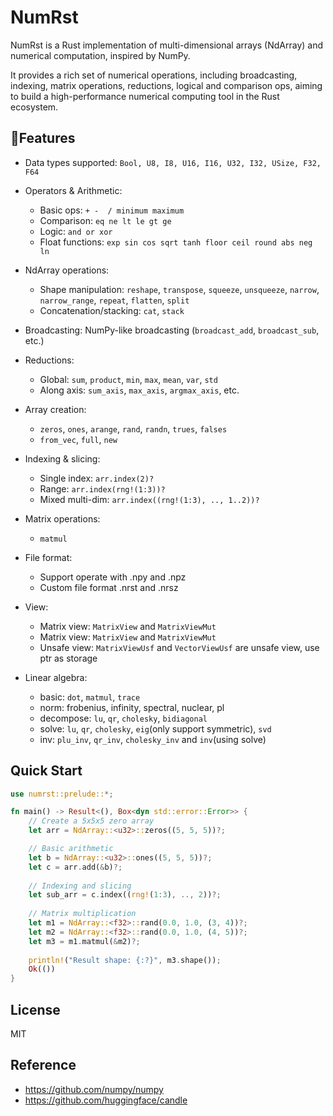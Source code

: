 # NumRst

NumRst is a Rust implementation of multi-dimensional arrays (NdArray) and numerical computation, inspired by NumPy.  

It provides a rich set of numerical operations, including broadcasting, indexing, matrix operations, reductions, logical and comparison ops, aiming to build a high-performance numerical computing tool in the Rust ecosystem.



## 🚀Features

- Data types supported:  `Bool, U8, I8, U16, I16, U32, I32, USize, F32, F64`
  
- Operators & Arithmetic:
  - Basic ops: `+ -  / minimum maximum`
  - Comparison: `eq ne lt le gt ge`
  - Logic: `and or xor`
  - Float functions: `exp sin cos sqrt tanh floor ceil round abs neg ln`

- NdArray operations:
  - Shape manipulation: `reshape`, `transpose`, `squeeze`, `unsqueeze`, `narrow`, `narrow_range`, `repeat`, `flatten`, `split`
  - Concatenation/stacking: `cat`, `stack`

- Broadcasting:  NumPy-like broadcasting (`broadcast_add`, `broadcast_sub`, etc.)
  
- Reductions:
  - Global: `sum`, `product`, `min`, `max`, `mean`, `var`, `std`
  - Along axis: `sum_axis`, `max_axis`, `argmax_axis`, etc.

- Array creation:
  - `zeros`, `ones`, `arange`, `rand`, `randn`, `trues`, `falses`
  - `from_vec`, `full`, `new`

- Indexing & slicing:
  - Single index: `arr.index(2)?`
  - Range: `arr.index(rng!(1:3))?`
  - Mixed multi-dim: `arr.index((rng!(1:3), .., 1..2))?`

- Matrix operations:
  - `matmul`

- File format: 
  - Support operate with .npy and .npz
  - Custom file format .nrst and .nrsz

- View:
  - Matrix view: `MatrixView` and `MatrixViewMut`
  - Matrix view: `MatrixView` and `MatrixViewMut`
  - Unsafe view: `MatrixViewUsf` and `VectorViewUsf` are unsafe view, use ptr as storage

- Linear algebra:
  - basic: `dot`, `matmul`, `trace`
  - norm: frobenius, infinity, spectral, nuclear, pl
  - decompose: `lu`, `qr`, `cholesky`, `bidiagonal`
  - solve: `lu`, `qr`, `cholesky`, `eig`(only support symmetric), `svd`
  - inv: `plu_inv`, `qr_inv`, `cholesky_inv` and `inv`(using solve)

## Quick Start

```rust
use numrst::prelude::*;

fn main() -> Result<(), Box<dyn std::error::Error>> {
    // Create a 5x5x5 zero array
    let arr = NdArray::<u32>::zeros((5, 5, 5))?;

    // Basic arithmetic
    let b = NdArray::<u32>::ones((5, 5, 5))?;
    let c = arr.add(&b)?;
    
    // Indexing and slicing
    let sub_arr = c.index((rng!(1:3), .., 2))?;
    
    // Matrix multiplication
    let m1 = NdArray::<f32>::rand(0.0, 1.0, (3, 4))?;
    let m2 = NdArray::<f32>::rand(0.0, 1.0, (4, 5))?;
    let m3 = m1.matmul(&m2)?;
    
    println!("Result shape: {:?}", m3.shape());
    Ok(())
}
```



## License

MIT



## Reference

- https://github.com/numpy/numpy
- https://github.com/huggingface/candle
